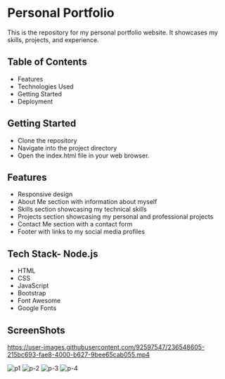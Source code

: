
# Personal Portfolio

This is the repository for my personal portfolio website. It showcases my skills, projects, and experience.



## Table of Contents
- Features
- Technologies Used
- Getting Started
- Deployment

## Getting Started

- Clone the repository
- Navigate into the project directory
- Open the index.html file in your web browser.
## Features

- Responsive design
- About Me section with information about myself
- Skills section showcasing my technical skills
- Projects section showcasing my personal and professional projects
- Contact Me section with a contact form
- Footer with links to my social media profiles


## Tech Stack- Node.js
- HTML
- CSS
- JavaScript
- Bootstrap
- Font Awesome
- Google Fonts

## ScreenShots

https://user-images.githubusercontent.com/92597547/236548605-215bc693-fae8-4000-b627-9bee65cab055.mp4


![p1](https://user-images.githubusercontent.com/92597547/235986074-6cc55025-25fb-4e71-989b-b94c5b06194b.jpg)
![p-2](https://user-images.githubusercontent.com/92597547/235986089-0772f436-bbe9-4253-bbfa-c5477f9582c4.jpg)
![p-3](https://user-images.githubusercontent.com/92597547/235986110-d4a39b75-bc76-4e6e-9706-9edfd9db657c.jpg)
![p-4](https://user-images.githubusercontent.com/92597547/235986135-3d566d72-dac5-4ccf-bcb5-cf33790b6db8.jpg)
